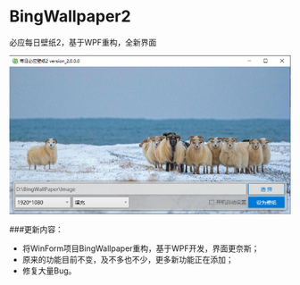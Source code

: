 # BingWallpaper2
必应每日壁纸2，基于WPF重构，全新界面

![网站截图](example.png)

###更新内容：
- 将WinForm项目BingWallpaper重构，基于WPF开发，界面更奈斯；
- 原来的功能目前不变，及不多也不少，更多新功能正在添加；
- 修复大量Bug。